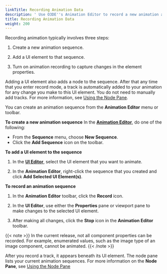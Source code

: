 ```yaml
---
linkTitle: Recording Animation Data
description: ' Use O3DE''s Animation Editor to record a new animation after you have created a new sequence. '
title: Recording Animation Data
weight: 200
---
```


Recording animation typically involves three steps:

1. Create a new animation sequence.

1. Add a UI element to that sequence.

1. Turn on animation recording to capture changes in the element properties.

Adding a UI element also adds a node to the sequence. After that any time that you enter record mode, a track is automatically added to your animation for any change you make to this UI element. You do not need to manually add tracks. For more information, see [Using the Node Pane](editing/using-node-pane).

You can create an animation sequence from the **Animation Editor** menu or toolbar.

**To create a new animation sequence**
In the [**Animation Editor**](./), do one of the following:
+ From the **Sequence** menu, choose **New Sequence**.
+ Click the **Add Sequence** icon on the toolbar.

**To add a UI element to the sequence**

1. In the [**UI Editor**](/docs/user-guide/interactivity/user-interface/editor), select the UI element that you want to animate.

1. In the **Animation Editor**, right-click the sequence that you created and click **Add Selected UI Element(s)**.

**To record an animation sequence**

1. In the **Animation Editor** toolbar, click the **Record** icon.

1. In the **UI Editor**, use either the **Properties** pane or viewport pane to make changes to the selected UI element.

1. After making all changes, click the **Stop** icon in the **Animation Editor** toolbar.

{{< note >}}
In the current release, not all component properties can be recorded. For example, enumerated values, such as the image type of an image component, cannot be animated.
{{< /note >}}

After you record a track, it appears beneath its UI element. The node pane lists your current animation sequences. For more information on the **Node Pane**, see [Using the Node Pane](editing/using-node-pane)
